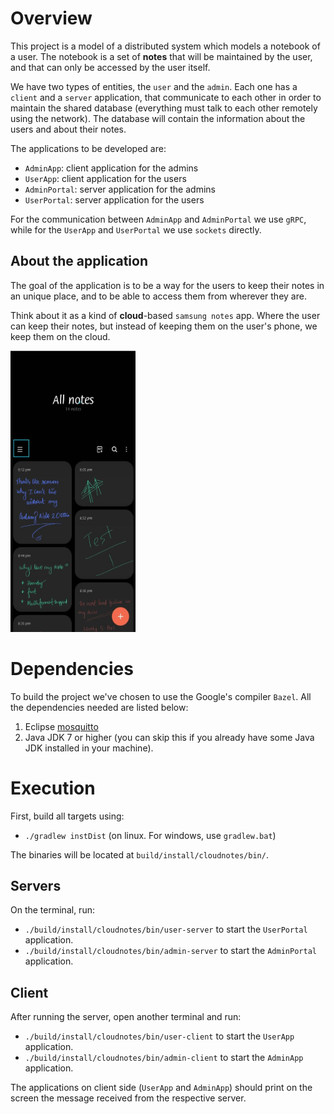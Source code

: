 # Overview

This project is a model of a distributed system which models a notebook of a user. The notebook is a set of **notes** that will be maintained by the user, and that can only be accessed by the user itself.

We have two types of entities, the `user` and the `admin`. Each one has a `client` and a `server` application, that communicate to each other in order to maintain the shared database (everything must talk to each other remotely using the network). The database will contain the information about the users and about their notes.

The applications to be developed are:
- `AdminApp`: client application for the admins
- `UserApp`: client application for the users
- `AdminPortal`: server application for the admins
- `UserPortal`: server application for the users

For the communication between `AdminApp` and `AdminPortal` we use `gRPC`, while for the `UserApp` and `UserPortal` we use `sockets` directly.

## About the application

The goal of the application is to be a way for the users to keep their notes in an unique place, and to be able to access them from wherever they are.

Think about it as a kind of **cloud**-based `samsung notes` app. Where the user can keep their notes, but instead of keeping them on the user's phone, we keep them on the cloud.

<img src="images/snotes.png" alt="Example of a notes app" width="200" height="450"/>

# Dependencies

To build the project we've chosen to use the Google's compiler `Bazel`. All the dependencies needed are listed below:

1. Eclipse [mosquitto](https://mosquitto.org/download/)
2. Java JDK 7 or higher (you can skip this if you already have some Java JDK installed in your machine).

# Execution

First, build all targets using:

- `./gradlew instDist` (on linux. For windows, use `gradlew.bat`)

The binaries will be located at `build/install/cloudnotes/bin/`.

## Servers
On the terminal, run:
- `./build/install/cloudnotes/bin/user-server` to start the `UserPortal` application.
- `./build/install/cloudnotes/bin/admin-server` to start the `AdminPortal` application.

## Client
After running the server, open another terminal and run:
- `./build/install/cloudnotes/bin/user-client` to start the `UserApp` application.
- `./build/install/cloudnotes/bin/admin-client` to start the `AdminApp` application.

The applications on client side (`UserApp` and `AdminApp`) should print on the screen the message received from the respective server.
